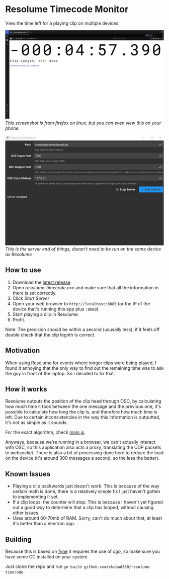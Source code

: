 # Resolume Timecode Monitor

View the time left for a playing clip on multiple devices.

![browser demo](demo.png)
_This screenshot is from firefox on linux, but you can even view this on your phone._

![server demo](demo2.jpg)
_This is the server end of things, doesn't need to be run on the same device as Resolume_

## How to use

1. Download the [latest release](https://github.com/chabad360/resolume-timecode/releases)
2. Open _resolume-timecode.exe_ and make sure that all the information in there is set correctly.
3. Click _Start Server_
4. Open your web browser to `http://localhost:8080` (or the IP of the device that's running this app plus `:8080`).
5. Start playing a clip in Resolume.
6. Profit.

Note: The precision should be within a second (ususally less), if it feels off double check that the clip legnth is correct.

## Motivation

When using Resolume for events where longer clips were being played, I found it annoying that the only way to find out
the remaining time was to ask the guy in front of the laptop. So I decided to fix that.

## How it works

Resolume outputs the position of the clip head through OSC, by calculating how much time it took between the one message
and the previous one, it's possible to calculate how long the clip is, and therefore how much time is left.
Due to certain inconsistencies in the way this information is outputted, it's not as simple as it sounds.

For the exact algorithm, check [main.js](https://github.com/chabad360/resolume-timecode/blob/master/main.js).

Anyways, because we're running in a browser, we can't actually interact with OSC, so this application also acts a proxy,
translating the UDP packets to websocket. There is also a bit of processing done here to reduce the load on the device
(it's around 300 messages a second, so the less the better).

## Known Issues

- Playing a clip backwards just doesn't work. This is because of the way certain math is done, there is a relatively simple fix
  I just haven't gotten to implementing it yet.
- If a clip loops, the counter will stop. This is because I haven't yet figured out a good way to determine that a clip has looped,
  without causing other issues.
- Uses around 60-70mb of RAM. Sorry, can't do much about that, at least it's better than a electron app.  

## Building

Because this is based on [fyne](https://fyne.io) it requires the use of _cgo_, so make sure you have some CC installed on your system.

Just clone the repo and run `go build github.com/chabad360/resolume-timecode`.
